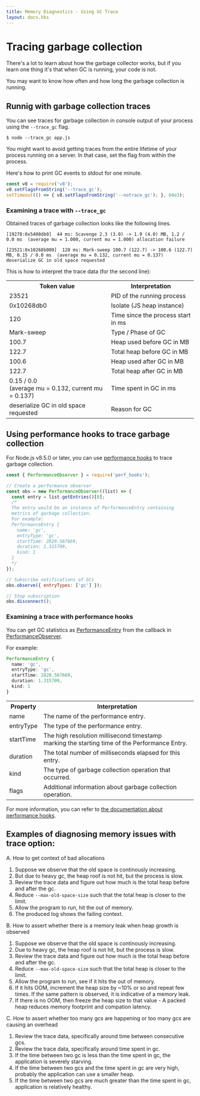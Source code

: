 ```yaml
---
title: Memory Diagnostics - Using GC Trace
layout: docs.hbs
---
```


# Tracing garbage collection

There's a lot to learn about how the garbage collector works, but if you learn
one thing it's that when GC is running, your code is not.

You may want to know how often and how long the garbage collection is running.

## Runnig with garbage collection traces

You can see traces for garbage collection in console output of your process
using the `--trace_gc` flag.

```console
$ node --trace_gc app.js
```

You might want to avoid getting traces from the entire lifetime of your
process running on a server. In that case, set the flag from within the process.

Here's how to print GC events to stdout for one minute.

```js
const v8 = require('v8');
v8.setFlagsFromString('--trace_gc');
setTimeout(() => { v8.setFlagsFromString('--notrace_gc'); }, 60e3);
```

### Examining a trace with `--trace_gc`

Obtained traces of garbage collection looks like the following lines.

```
[19278:0x5408db0]  44 ms: Scavenge 2.3 (3.0) -> 1.9 (4.0) MB, 1.2 / 0.0 ms  (average mu = 1.000, current mu = 1.000) allocation failure

[23521:0x10268b000]  120 ms: Mark-sweep 100.7 (122.7) -> 100.6 (122.7) MB, 0.15 / 0.0 ms  (average mu = 0.132, current mu = 0.137) deserialize GC in old space requested
```

This is how to interpret the trace data (for the second line):

<table>
  <tr>
    <th>Token value</th>
    <th>Interpretation</th>
  </tr>
  <tr>
    <td>23521</td>
    <td>PID of the running process</td>
  </tr>
  <tr>
    <td>0x10268db0</td>
    <td>Isolate (JS heap instance)</td>
  </tr>
  <tr>
    <td>120</td>
    <td>Time since the process start in ms</td>
  </tr>
  <tr>
    <td>Mark-sweep</td>
    <td>Type / Phase of GC</td>
  </tr>
  <tr>
    <td>100.7</td>
    <td>Heap used before GC in MB</td>
  </tr>
  <tr>
    <td>122.7</td>
    <td>Total heap before GC in MB</td>
  </tr>
  <tr>
    <td>100.6</td>
    <td>Heap used after GC in MB</td>
  </tr>
  <tr>
    <td>122.7</td>
    <td>Total heap after GC in MB</td>
  </tr>
  <tr>
    <td>0.15 / 0.0 </br>
        (average mu = 0.132, current mu = 0.137)</td>
    <td>Time spent in GC in ms</td>
  </tr>
  <tr>
    <td>deserialize GC in old space requested</td>
    <td>Reason for GC</td>
  </tr>
</table>

## Using performance hooks to trace garbage collection

For Node.js v8.5.0 or later, you can use [performance hooks][] to trace
garbage collection.

```js
const { PerformanceObserver } = require('perf_hooks');

// Create a performance observer
const obs = new PerformanceObserver((list) => {
  const entry = list.getEntries()[0];
  /*
  The entry would be an instance of PerformanceEntry containing
  metrics of garbage collection.
  For example:
  PerformanceEntry {
    name: 'gc',
    entryType: 'gc',
    startTime: 2820.567669,
    duration: 1.315709,
    kind: 1
  }
  */
});

// Subscribe notifications of GCs
obs.observe({ entryTypes: ['gc'] });

// Stop subscription
obs.disconnect();
```

### Examining a trace with performance hooks

You can get GC statistics as [PerformanceEntry][] from the callback in
[PerformanceObserver][].

For example:

```ts
PerformanceEntry {
  name: 'gc',
  entryType: 'gc',
  startTime: 2820.567669,
  duration: 1.315709,
  kind: 1
}
```

<table>
  <tr>
    <th>Property</th>
    <th>Interpretation</th>
  </tr>
  <tr>
    <td>name</td>
    <td>The name of the performance entry.</td>
  </tr>
  <tr>
    <td>entryType</td>
    <td>The type of the performance entry. </td>
  </tr>
  <tr>
    <td>startTime</td>
    <td>The high resolution millisecond timestamp <br/> marking the starting time of the Performance Entry.</td>
  </tr>
  <tr>
    <td>duration</td>
    <td>The total number of milliseconds elapsed for this entry. </td>
  </tr>
  <tr>
    <td>kind</td>
    <td>The type of garbage collection operation that occurred.</td>
  </tr>
  <tr>
    <td>flags</td>
    <td>Additional information about garbage collection operation.</td>
  </tr>
</table>

For more information, you can refer to
[the documentation about performance hooks][performance hooks].

## Examples of diagnosing memory issues with trace option:

A. How to get context of bad allocations
1. Suppose we observe that the old space is continously increasing.
2. But due to heavy gc, the heap roof is not hit, but the process is slow.
3. Review the trace data and figure out how much is the total heap before and
after the gc.
4. Reduce `--max-old-space-size` such that the total heap is closer to the
limit.
5. Allow the program to run, hit the out of memory.
6. The produced log shows the failing context.

B. How to assert whether there is a memory leak when heap growth is observed
1. Suppose we observe that the old space is continously increasing.
2. Due to heavy gc, the heap roof is not hit, but the process is slow.
3. Review the trace data and figure out how much is the total heap before and
after the gc.
4. Reduce `--max-old-space-size` such that the total heap is closer to the
limit.
5. Allow the program to run, see if it hits the out of memory.
6. If it hits OOM, increment the heap size by ~10% or so and repeat few times.
If the same pattern is observed, it is indicative of a memory leak.
7. If there is no OOM, then freeze the heap size to that value - A packed heap
reduces memory footprint and compation latency.

C. How to assert whether too many gcs are happening or too many gcs are causing
an overhead
1. Review the trace data, specifically around time between consecutive gcs.
2. Review the trace data, specifically around time spent in gc.
3. If the time between two gc is less than the time spent in gc, the
application is severely starving.
4. If the time between two gcs and the time spent in gc are very high, probably
the application can use a smaller heap.
5. If the time between two gcs are much greater than the time spent in gc,
application is relatively healthy.

[performance hooks]: https://nodejs.org/api/perf_hooks.html
[PerformanceEntry]: https://nodejs.org/api/perf_hooks.html#perf_hooks_class_performanceentry
[PerformanceObserver]: https://nodejs.org/api/perf_hooks.html#perf_hooks_class_performanceobserver
